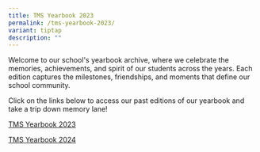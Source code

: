 ```yaml
---
title: TMS Yearbook 2023
permalink: /tms-yearbook-2023/
variant: tiptap
description: ""
---
```

<p>Welcome to our school's yearbook archive, where we celebrate the memories,
achievements, and spirit of our students across the years. Each edition
captures the milestones, friendships, and moments that define our school
community.</p>
<p>Click on the links below to access our past editions of our yearbook and
take a trip down memory lane!</p>
<p><a href="https://online.fliphtml5.com/cjnla/aflp/#p=1" rel="noopener noreferrer nofollow" target="_blank">TMS Yearbook 2023</a>
</p>
<p><a href="https://online.fliphtml5.com/cjnla/zcil/" rel="noopener nofollow" target="_blank">TMS Yearbook 2024</a>
</p>